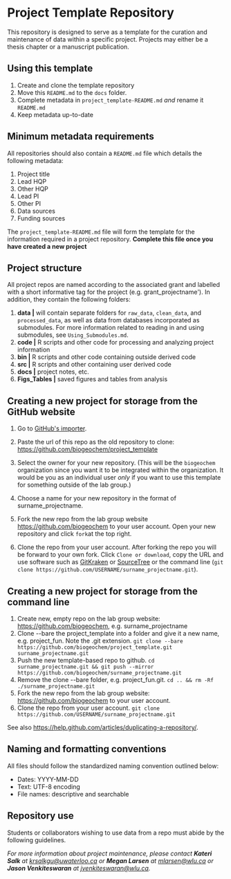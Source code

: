 # Project Template Repository
This repository is designed to serve as a template for the curation and maintenance of data within a specific project. Projects may either be a thesis chapter or a manuscript publication. 

## Using this template
1. Create and clone the template repository
2. Move this `README.md` to the `docs` folder.
3. Complete metadata in `project_template-README.md` *and* rename it `README.md`
3. Keep metadata up-to-date

## Minimum metadata requirements
All repositories should also contain a `README.md` file which details the following metadata:

1. Project title
2. Lead HQP
3. Other HQP
4. Lead PI
5. Other PI
6. Data sources
7. Funding sources

The `project_template-README.md` file will form the template for the information required in a project repository.  **Complete this file once you have created a new project**


## Project structure
All project repos are named according to the associated grant and labelled with a short informative tag for the project (e.g. grant_projectname'). In addition, they contain the following folders:

1. **data |** will contain separate folders for `raw_data`, `clean_data`, and `processed_data`, as well as data from databases incorporated as submodules. For more information related to reading in and using submodules, see `Using_Submodules.md`.
2. **code |** R scripts and other code for processing and analyzing project information
3. **bin |** R scripts and other code containing outside derived code
4. **src |** R scripts and other containing user derived code
5. **docs |** project notes, etc.
6. **Figs_Tables |** saved figures and tables from analysis


## Creating a new project for storage from the GitHub website

1. Go to [GitHub's importer](https://github.com/new/import).

2. Paste the url of this repo as the old repository to clone: https://github.com/biogeochem/project_template

3. Select the owner for your new repository. (This will be the `biogeochem` organization since you want it to be integrated within the organization. It would be you as an individual user *only* if you want to use this template for something outside of the lab group.)

4. Choose a name for your new repository in the format of surname_projectname.

5. Fork the new repo from the lab group website https://github.com/biogeochem to your user account. Open your new repository and click `fork`at the top right.

6. Clone the repo from your user account. After forking the repo you will be forward to your own fork. Click `Clone or download`, copy the URL and use software such as [GitKraken](https://www.gitkraken.com/) or [SourceTree](https://www.sourcetreeapp.com/) or the command line (`git clone https://github.com/USERNAME/surname_projectname.git`).


## Creating a new project for storage from the command line

1. Create new, empty repo on the lab group website: https://github.com/biogeochem, e.g. surname_projectname
2. Clone --bare the project_template into a folder and give it a new name, e.g. project_fun. Note the .git extension. `git clone --bare https://github.com/biogeochem/project_template.git surname_projectname.git`
3. Push the new template-based repo to github. `cd surname_projectname.git && git push --mirror https://github.com/biogeochem/surname_projectname.git`
4. Remove the clone --bare folder, e.g. project_fun.git. `cd .. && rm -Rf ./surname_projectname.git`
5. Fork the new repo from the lab group website: https://github.com/biogeochem to your user account.
6. Clone the repo from your user account. `git clone https://github.com/USERNAME/surname_projectname.git`

See also https://help.github.com/articles/duplicating-a-repository/.

## Naming and formatting conventions
All files should follow the standardized naming convention outlined below:

- Dates: YYYY-MM-DD
- Text: UTF-8 encoding
- File names: descriptive and searchable


## Repository use
Students or collaborators wishing to use data from a repo must abide by the following guidelines.

*For more information about project maintenance, please contact **Kateri Salk** at krsalkgu@uwaterloo.ca or **Megan Larsen** at mlarsen@wlu.ca or  **Jason Venkiteswaran** at jvenkiteswaran@wlu.ca.*

